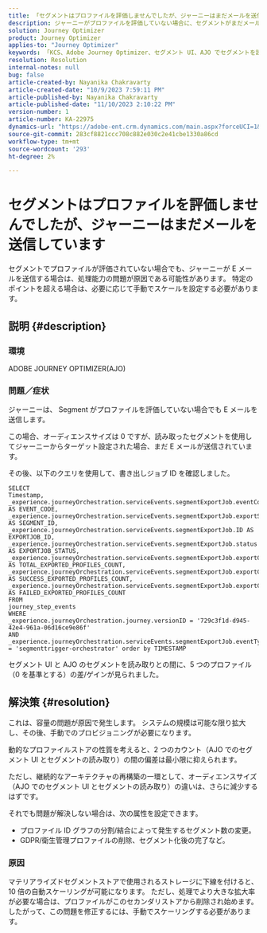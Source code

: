 ```yaml
---
title: 「セグメントはプロファイルを評価しませんでしたが、ジャーニーはまだメールを送信しています」
description: ジャーニーがプロファイルを評価していない場合に、セグメントがまだメールを送信する理由を説明します。 容量を増やすには、手動でスケーリングする必要があります。
solution: Journey Optimizer
product: Journey Optimizer
applies-to: "Journey Optimizer"
keywords: 「KCS、Adobe Journey Optimizer、セグメント UI、AJO でセグメントを読み取る」
resolution: Resolution
internal-notes: null
bug: false
article-created-by: Nayanika Chakravarty
article-created-date: "10/9/2023 7:59:11 PM"
article-published-by: Nayanika Chakravarty
article-published-date: "11/10/2023 2:10:22 PM"
version-number: 1
article-number: KA-22975
dynamics-url: "https://adobe-ent.crm.dynamics.com/main.aspx?forceUCI=1&pagetype=entityrecord&etn=knowledgearticle&id=f32b154c-de66-ee11-9ae7-6045bd0067ea"
source-git-commit: 283cf8821ccc708c882e030c2e41cbe1330a86cd
workflow-type: tm+mt
source-wordcount: '293'
ht-degree: 2%

---
```


# セグメントはプロファイルを評価しませんでしたが、ジャーニーはまだメールを送信しています


セグメントでプロファイルが評価されていない場合でも、ジャーニーが E メールを送信する場合は、処理能力の問題が原因である可能性があります。 特定のポイントを超える場合は、必要に応じて手動でスケールを設定する必要があります。

## 説明 {#description}


### 環境

ADOBE JOURNEY OPTIMIZER(AJO)

### 問題／症状

ジャーニーは、 Segment がプロファイルを評価していない場合でも E メールを送信します。

この場合、オーディエンスサイズは 0 ですが、読み取ったセグメントを使用してジャーニーからターゲット設定された場合、まだ E メールが送信されています。

その後、以下のクエリを使用して、書き出しジョブ ID を確認しました。


```
SELECT
Timestamp,
_experience.journeyOrchestration.serviceEvents.segmentExportJob.eventCode AS EVENT_CODE,
_experience.journeyOrchestration.serviceEvents.segmentExportJob.exportSegmentID AS SEGMENT_ID,
_experience.journeyOrchestration.serviceEvents.segmentExportJob.ID AS EXPORTJOB_ID,
_experience.journeyOrchestration.serviceEvents.segmentExportJob.status AS EXPORTJOB_STATUS,
_experience.journeyOrchestration.serviceEvents.segmentExportJob.exportCountTotal AS TOTAL_EXPORTED_PROFILES_COUNT,
_experience.journeyOrchestration.serviceEvents.segmentExportJob.exportCountRealized AS SUCCESS_EXPORTED_PROFILES_COUNT,
_experience.journeyOrchestration.serviceEvents.segmentExportJob.exportCountFailed AS FAILED_EXPORTED_PROFILES_COUNT
FROM
journey_step_events
WHERE
_experience.journeyOrchestration.journey.versionID = '729c3f1d-d945-42e4-961a-06d16ce9e86f' 
AND
_experience.journeyOrchestration.serviceEvents.segmentExportJob.eventType = 'segmenttrigger-orchestrator' order by TIMESTAMP
```


セグメント UI と AJO のセグメントを読み取りとの間に、5 つのプロファイル（0 を基準とする）の差/ゲインが見られました。




## 解決策 {#resolution}


これは、容量の問題が原因で発生します。 システムの規模は可能な限り拡大し、その後、手動でのプロビジョニングが必要になります。

動的なプロファイルストアの性質を考えると、2 つのカウント（AJO でのセグメント UI とセグメントの読み取り）の間の偏差は最小限に抑えられます。

ただし、継続的なアーキテクチャの再構築の一環として、オーディエンスサイズ（AJO でのセグメント UI とセグメントの読み取り）の違いは、さらに減少するはずです。

それでも問題が解決しない場合は、次の属性を設定できます。

- プロファイル ID グラフの分割/結合によって発生するセグメント数の変更。
- GDPR/衛生管理プロファイルの削除、セグメント化後の完了など。


### 原因

マテリアライズドセグメントストアで使用されるストレージに下線を付けると、10 倍の自動スケーリングが可能になります。 ただし、処理でより大きな拡大率が必要な場合は、プロファイルがこのセカンダリストアから削除され始めます。 したがって、この問題を修正するには、手動でスケーリングする必要があります。
